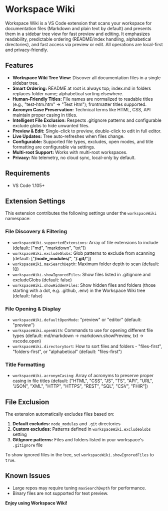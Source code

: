 # Workspace Wiki

Workspace Wiki is a VS Code extension that scans your workspace for documentation files (Markdown and plain text by default) and presents them in a sidebar tree view for fast preview and editing. It emphasizes readability, predictable ordering (README/index handling, alphabetical directories), and fast access via preview or edit. All operations are local-first and privacy-friendly.

## Features

- **Workspace Wiki Tree View:** Discover all documentation files in a single sidebar tree.
- **Smart Ordering:** README at root is always top; index.md in folders replaces folder name; alphabetical sorting elsewhere.
- **Human-Friendly Titles:** File names are normalized to readable titles (e.g., "test-htm.htm" → "Test Htm"); frontmatter titles supported.
- **Acronym Case Preservation:** Technical terms like HTML, CSS, API maintain proper casing in titles.
- **Intelligent File Exclusion:** Respects .gitignore patterns and configurable exclude globs to hide unwanted files.
- **Preview & Edit:** Single-click to preview, double-click to edit in full editor.
- **Live Updates:** Tree auto-refreshes when files change.
- **Configurable:** Supported file types, excludes, open modes, and title formatting are configurable via settings.
- **Multi-root Support:** Works with multi-root workspaces.
- **Privacy:** No telemetry, no cloud sync, local-only by default.

## Requirements

- VS Code 1.105+

## Extension Settings

This extension contributes the following settings under the `workspaceWiki` namespace:

### File Discovery & Filtering

- `workspaceWiki.supportedExtensions`: Array of file extensions to include (default: ["md", "markdown", "txt"])
- `workspaceWiki.excludeGlobs`: Glob patterns to exclude from scanning (default: ["**/node_modules/**", "**/.git/**"])
- `workspaceWiki.maxSearchDepth`: Maximum folder depth to scan (default: 10)
- `workspaceWiki.showIgnoredFiles`: Show files listed in .gitignore and excludeGlobs (default: false)
- `workspaceWiki.showHiddenFiles`: Show hidden files and folders (those starting with a dot, e.g. .github, .env) in the Workspace Wiki tree (default: false)

### File Opening & Display

- `workspaceWiki.defaultOpenMode`: "preview" or "editor" (default: "preview")
- `workspaceWiki.openWith`: Commands to use for opening different file types (default: md/markdown → markdown.showPreview, txt → vscode.open)
- `workspaceWiki.directorySort`: How to sort files and folders - "files-first", "folders-first", or "alphabetical" (default: "files-first")

### Title Formatting

- `workspaceWiki.acronymCasing`: Array of acronyms to preserve proper casing in file titles (default: ["HTML", "CSS", "JS", "TS", "API", "URL", "JSON", "XML", "HTTP", "HTTPS", "REST", "SQL", "CSV", "FHIR"])

## File Exclusion

The extension automatically excludes files based on:

1. **Default excludes:** `node_modules` and `.git` directories
2. **Custom excludes:** Patterns defined in `workspaceWiki.excludeGlobs` setting
3. **GitIgnore patterns:** Files and folders listed in your workspace's `.gitignore` file

To show ignored files in the tree, set `workspaceWiki.showIgnoredFiles` to `true`.

## Known Issues

- Large repos may require tuning `maxSearchDepth` for performance.
- Binary files are not supported for text preview.

**Enjoy using Workspace Wiki!**

